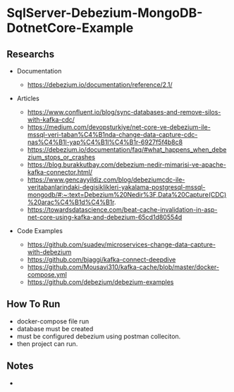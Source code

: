 # SqlServer-Debezium-MongoDB-DotnetCore-Example

## Researchs

 * Documentation
    * https://debezium.io/documentation/reference/2.1/

 * Articles
    * https://www.confluent.io/blog/sync-databases-and-remove-silos-with-kafka-cdc/
    * https://medium.com/devopsturkiye/net-core-ve-debezium-ile-mssql-veri-taban%C4%B1nda-change-data-capture-cdc-nas%C4%B1l-yap%C4%B1l%C4%B1r-6927f5f4b8c8
    * https://debezium.io/documentation/faq/#what_happens_when_debezium_stops_or_crashes
    * https://blog.burakkutbay.com/debezium-nedir-mimarisi-ve-apache-kafka-connector.html/
    * https://www.gencayyildiz.com/blog/debeziumcdc-ile-veritabanlarindaki-degisiklikleri-yakalama-postgresql-mssql-mongodb/#:~:text=Debezium%20Nedir%3F,Data%20Capture(CDC)%20arac%C4%B1d%C4%B1r.
    * https://towardsdatascience.com/beat-cache-invalidation-in-asp-net-core-using-kafka-and-debezium-65cd1d80554d

 * Code Examples
    * https://github.com/suadev/microservices-change-data-capture-with-debezium
    * https://github.com/bjaggi/kafka-connect-deepdive
    * https://github.com/Mousavi310/kafka-cache/blob/master/docker-compose.yml
    * https://github.com/debezium/debezium-examples

## How To Run
 * docker-compose file run
 * database must be created
 * must be configured debezium using postman colleciton.
 * then project can run.

 ## Notes
 *
